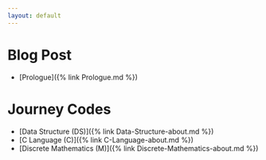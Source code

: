 ```yaml
---
layout: default
---
```

# Blog Post
* [Prologue]({% link Prologue.md %})

# Journey Codes
* [Data Structure (DS)]({% link Data-Structure-about.md %})
* [C Language (C)]({% link C-Language-about.md %})
* [Discrete Mathematics (M)]({% link Discrete-Mathematics-about.md %})
